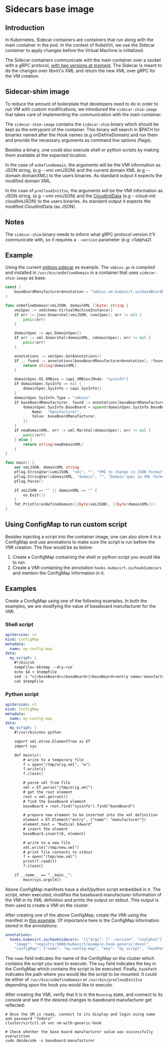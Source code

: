 # Sidecars base image

## Introduction

In Kubernetes, Sidecar containers are containers that run along with the main container in the pod.
In the context of KubeVirt, we use the Sidecar container to apply changes before the Virtual Machine
is initialized.

The Sidecar containers communicate with the main container over a socket with a gRPC protocol, [with
two versions at moment](../../pkg/hooks). The Sidecar is meant to do the changes over libvirt's XML
and return the new XML over gRPC for the VM creation.

## Sidecar-shim image

To reduce the amount of boilerplate that developers need to do in order to run VM with custom
modifications, we introduced the `sidecar-shim-image` that takes care of implementing the
communication with the main container.

The `sidecar-shim-image` contains the `sidecar-shim` binary which should be kept as the entrypoint
of the container. This binary will search in $PATH for binaries named after the Hook names (e.g
onDefineDomain) and run them and provide the necessary arguments as command line options (flags).

Besides a binary, one could also execute shell or python scripts by making them available at the
expected location.

In the case of `onDefineDomain`, the arguments will be the VMI information as JSON string, (e.g
--vmi vmiJSON) and the current domain XML (e.g --domain domainXML) to the users binaries. As
standard output it expects the modified domain XML.

In the case of `preCloudInitIso`, the arguments will be the VMI information as JSON string, (e.g
--vmi vmiJSON) and the [CloudInitData](../../pkg/cloud-init/cloud-init.go) (e.g --cloud-init
cloudInitJSON) to the users binaries. As standard output it expects the modified CloudInitData (as
JSON).

## Notes

The `sidecar-shim` binary needs to inform what gRPC protocol version it'll communicate with, so it
requires a `--version` parameter (e.g: v1alpha2)

## Example

Using the current [smbios sidecar](../example-hook-sidecar/) as example. The `smbios.go` is compiled
and installed in `/usr/bin/onDefineDomain` in a container that uses `sidecar-shim-image` as base.

```go
const (
	baseBoardManufacturerAnnotation = "smbios.vm.kubevirt.io/baseBoardManufacturer"
)

func onDefineDomain(vmiJSON, domainXML []byte) string {
	vmiSpec := vmSchema.VirtualMachineInstance{}
	if err := json.Unmarshal(vmiJSON, &vmiSpec); err != nil {
		panic(err)
	}

	domainSpec := api.DomainSpec{}
	if err := xml.Unmarshal(domainXML, &domainSpec); err != nil {
		panic(err)
	}

	annotations := vmiSpec.GetAnnotations()
	if _, found := annotations[baseBoardManufacturerAnnotation]; !found {
		return string(domainXML)
	}

	domainSpec.OS.SMBios = &api.SMBios{Mode: "sysinfo"}
	if domainSpec.SysInfo == nil {
		domainSpec.SysInfo = &api.SysInfo{}
	}
	domainSpec.SysInfo.Type = "smbios"
	if baseBoardManufacturer, found := annotations[baseBoardManufacturerAnnotation]; found {
		domainSpec.SysInfo.BaseBoard = append(domainSpec.SysInfo.BaseBoard, api.Entry{
			Name:  "manufacturer",
			Value: baseBoardManufacturer,
		})
	}
	if newDomainXML, err := xml.Marshal(domainSpec); err != nil {
		panic(err)
	} else {
		return string(newDomainXML)
	}
}

func main() {
	var vmiJSON, domainXML string
	pflag.StringVar(&vmiJSON, "vmi", "", "VMI to change in JSON format")
	pflag.StringVar(&domainXML, "domain", "", "Domain spec in XML format")
	pflag.Parse()

	if vmiJSON == "" || domainXML == "" {
		os.Exit(1)
	}
	fmt.Println(onDefineDomain([]byte(vmiJSON), []byte(domainXML)))
}
```

## Using ConfigMap to run custom script

Besides injecting a script into the container image, one can also store it in a ConfigMap and 
use annotations to make sure the script is run before the VMI creation. The flow would be as below:

1. Create a ConfigMap containing the shell or python script you would like to run
2. Create a VMI containing the annotation `hooks.kubevirt.io/hookSidecars` and mention the
   ConfigMap information in it.

## Examples

Create a ConfigMap using one of the following examples. In both the examples, we are modifying
the value of baseboard manufacturer for the VMI.

### Shell script

```yaml
apiVersion: v1
kind: ConfigMap
metadata:
  name: my-config-map
data:
  my_script: |
    #!/bin/sh
    tempFile=`mktemp --dry-run`
    echo $4 > $tempFile
    sed -i "s|<baseBoard></baseBoard>|<baseBoard><entry name='manufacturer'>Radical Edward</entry></baseBoard>|" $tempFile
    cat $tempFile
```

### Python script

```yaml
apiVersion: v1
kind: ConfigMap
metadata:
  name: my-config-map
data:
  my_script: |
    #!/usr/bin/env python

    import xml.etree.ElementTree as ET
    import sys

    def main(s):
        # write to a temporary file
        f = open("/tmp/orig.xml", "w")
        f.write(s)
        f.close()

        # parse xml from file
        xml = ET.parse("/tmp/orig.xml")
        # get the root element
        root = xml.getroot()
        # find the baseBoard element
        baseBoard = root.find("sysinfo").find("baseBoard")

        # prepare new element to be inserted into the xml definition
        element = ET.Element("entry", {"name": "manufacturer"})
        element.text = "Radical Edward"
        # insert the element
        baseBoard.insert(0, element)

        # write to a new file
        xml.write("/tmp/new.xml")
        # print file contents to stdout
        f = open("/tmp/new.xml")
        print(f.read())
        f.close()

    if __name__ == "__main__":
        main(sys.argv[4])
```

Above ConfigMap manifests have a shell/python script embedded in it. The script, when executed, modifies the baseboard
manufacturer information of the VMI in its XML definition and prints the output on stdout. This output is then used
to create a VMI on the cluster.

After creating one of the above ConfigMap, create the VMI using the manifest in
[this example](../../examples/vmi-with-generic-hook.yaml). Of importance here is the ConfigMap information stored in
the annotations:

```yaml
annotations:
  hooks.kubevirt.io/hookSidecars: '[{"args": ["--version", "v1alpha2"],
    "image": "registry:5000/kubevirt/example-hook-generic:devel",
    "configMap": {"name": "my-config-map", "key": "my_script", "hookPath": "/usr/bin/onDefineDomain"}}]'
```

The `name` field indicates the name of the ConfigMap on the cluster which contains the script you 
want to execute. The `key` field indicates the key in the ConfigMap which contains the script to 
be executed. Finally, `hookPath` indicates the path where you would like the script to be 
mounted. It could be either of `/usr/bin/onDefineDomain` or `/usr/bin/preCloudInitIso` depending 
upon the hook you would like to execute.

After creating the VMI, verify that it is in the `Running` state, and connect to its console and
see if the desired changes to baseboard manufacturer get reflected:

```shell
# Once the VM is ready, connect to its display and login using name and password "fedora"
cluster/virtctl.sh vnc vm-with-generic-hook

# Check whether the base board manufacturer value was successfully overwritten
sudo dmidecode -s baseboard-manufacturer
```